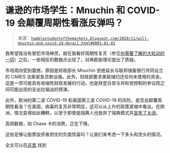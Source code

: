 <!--yml

分类：未分类

日期：2024-05-18 02:08:43

-->

# 谦逊的市场学生：Mnuchin 和 COVID-19 会颠覆周期性看涨反弹吗？

> 来源：[`humblestudentofthemarkets.blogspot.com/2020/11/will-mnuchin-and-covid-19-derail.html#0001-01-01`](https://humblestudentofthemarkets.blogspot.com/2020/11/will-mnuchin-and-covid-19-derail.html#0001-01-01)

我希望我没有冒犯市场神灵。就在我看好周期性复苏（参见[你需要了解的大轮动的一切](https://humblestudentofthemarkets.com/2020/11/14/everything-you-need-to-know-about-the-great-rotation-but-were-afraid-to-ask/)）之后，一些相反的数据点出现了，对再膨胀理论提出了质疑。

市场周四受到震撼，原因是财政部长 Mnuchin 拒绝延长与联邦储备银行共同设立的 CARES 法案紧急贷款设施。此外，财政部要求美联储归还任何未使用的资金。这是一项可能具有收缩性财政发展的行动，也是拜登白宫与共和党控制的参议院之间可能出现的支出拉锯战的预演。

此外，欧洲的第二波 COVID-19 和美国第三波 COVID-19 的风险，是否会颠覆周期性看涨？在美国，病毒的复苏非常明显，这可以从上升的政策紧缩中看出。在欧洲，情况变得如此糟糕，以至于即使是瑞典人也放弃了瑞典模式并[宣布了关闭](https://news.trust.org/item/20201116135516-ilta9/)。

高频数据，如 Chase 卡的消费，正在下降。

这些足够让股票投资者担忧的负面惊喜吗？让我们来考虑一下多头和空头的情况。

全文可以在[这里](https://humblestudentofthemarkets.com/2020/11/21/will-mnuchin-and-covid-derail-the-cyclical-rebound/).找到

